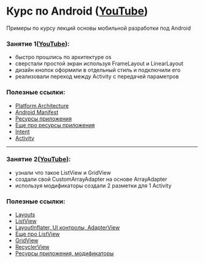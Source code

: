 # Курс по Android ([YouTube](https://www.youtube.com/playlist?list=PLPkT3QbnwgTFUpuRLNPlYyzPyrYhFVwRR))
Примеры по курсу лекций основы мобильной разработки под Android
### Занятие 1([YouTube](https://youtu.be/PZPwygd6ALM)):
- быстро прошлись по архитектуре os
- сверстали простой экран используя FrameLayout и LinearLayout
- дизайн кнопок оформили в отдельный стиль и подключили его
- реализовали переход между Activity с передачей параметров

### Полезные ссылки:
 * [Platform Architecture](https://developer.android.com/guide/platform/index.html)
 * [Android Manifest](http://developer.alexanderklimov.ru/android/theory/AndroidManifestXML.php)
 * [Ресурсы приложения](https://developer.android.com/guide/topics/resources/accessing-resources.html?hl=ru)
 * [Еще про ресурсы приложения](http://developer.alexanderklimov.ru/android/theory/resources.php)
 * [Intent](http://developer.alexanderklimov.ru/android/theory/intent.php)
 * [Activity](http://developer.alexanderklimov.ru/android/theory/activity-theory.php)
  
---
### Занятие 2([YouTube](https://youtu.be/tdYlvGiOuy0)):
- узнали что такое ListView и GridView
- создали свой CustomArrayAdapter на основе ArrayAdapter
- используя модификаторы создали 2 разметки для 1 Activity

### Полезные ссылки:
 * [Layouts](https://developer.android.com/guide/topics/ui/declaring-layout.html)
 * [ListView](http://developer.alexanderklimov.ru/android/views/listview.php)
 * [LayoutInflater, UI контролы, AdapterView](https://youtu.be/K9UIT55WP1g?list=PLufI-p7bsMuRbTCnsoLrN6rWDl8MQ_TMM)
 * [Еще про ListView](https://habrahabr.ru/post/133575/)
 * [GridView](http://developer.alexanderklimov.ru/android/views/gridview.php)
 * [RecyclerView](http://www.fandroid.info/primer-ispolzovaniya-cardview-i-recyclerview-v-android/)
 * [Ресурсы приложения, модификаторы](https://www.youtube.com/watch?v=071pX_Cedc8)
